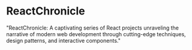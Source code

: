 # ReactChronicle
 "ReactChronicle: A captivating series of React projects unraveling the narrative of modern web development through cutting-edge techniques, design patterns, and interactive components."
